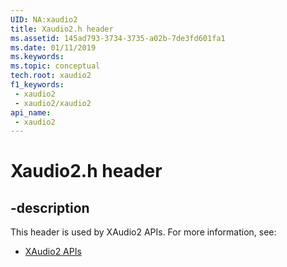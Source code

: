 ```yaml
---
UID: NA:xaudio2
title: Xaudio2.h header
ms.assetid: 145ad793-3734-3735-a02b-7de3fd601fa1
ms.date: 01/11/2019
ms.keywords: 
ms.topic: conceptual
tech.root: xaudio2
f1_keywords:
 - xaudio2
 - xaudio2/xaudio2
api_name:
 - xaudio2
---
```


# Xaudio2.h header


## -description

This header is used by XAudio2 APIs. For more information, see:

- [XAudio2 APIs](../_xaudio2/index.md)


